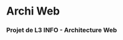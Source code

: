 <DOCTYPE html>
  <head>
  </head>
  <body>
    <h1>Archi Web</h1>
    <h3>Projet de L3 INFO - Architecture Web</h3>
  </body>
</html>
